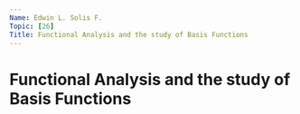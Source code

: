 ```yaml
---
Name: Edwin L. Solis F.
Topic: [26]
Title: Functional Analysis and the study of Basis Functions
---
```


Functional Analysis and the study of Basis Functions
=========================

